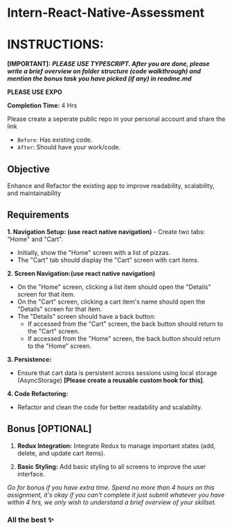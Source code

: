 # Intern-React-Native-Assessment

# INSTRUCTIONS:
**[IMPORTANT]:** _**PLEASE USE TYPESCRIPT.  After you are done, please write a brief overview on folder structure (code walkthrough) and mention the bonus task you have picked (if any) in readme.md**_

**PLEASE USE EXPO**

**Completion Time:** 4 Hrs

Please create a seperate public repo in your personal account and share the link

- `Before`: Has existing code.
- `After`: Should have your work/code.

## Objective
Enhance and Refactor the existing app to improve readability, scalability, and maintainability

## Requirements
**1. Navigation Setup: (use react native navigation)**
    - Create two tabs: "Home" and "Cart".
  - Initially, show the "Home" screen with a list of pizzas.
  - The "Cart" tab should display the "Cart" screen with cart items.


**2. Screen Navigation:(use react native navigation)**
  - On the "Home" screen, clicking a list item should open the "Details" screen for that item.
  - On the "Cart" screen, clicking a cart item's name should open the "Details" screen for that item.
  - The "Details" screen should have a back button:
    - If accessed from the "Cart" screen, the back button should return to the "Cart" screen.
    - If accessed from the "Home" screen, the back button should return to the "Home" screen.


**3. Persistence:**
- Ensure that cart data is persistent across sessions using local storage (AsyncStorage) **[Please create a reusable custom hook for this]**.


**4. Code Refactoring:**
- Refactor and clean the code for better readability and scalability.

## Bonus **[OPTIONAL]**

1. **Redux Integration:**
Integrate Redux to manage important states (add, delete, and update cart items).


2. **Basic Styling:**
Add basic styling to all screens to improve the user interface.

_Go for bonus if you have extra time. Spend no more than 4 hours on this assignment, it's okay if you can't complete it just submit whatever you have within 4 hrs, we only wish to understand a brief overview of your skillset._

### All the best ✨
